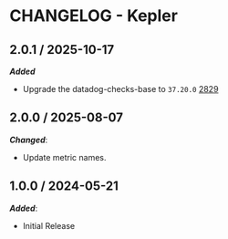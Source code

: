 # CHANGELOG - Kepler

## 2.0.1 / 2025-10-17

***Added***

* Upgrade the datadog-checks-base to `37.20.0` [2829](@https://github.com/DataDog/integrations-extras/pull/2829)

## 2.0.0 / 2025-08-07

***Changed***:

* Update metric names.

## 1.0.0 / 2024-05-21

***Added***:

* Initial Release

